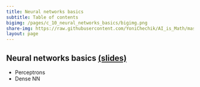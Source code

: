 ```yaml
---
title: Neural networks basics
subtitle: Table of contents
bigimg: /pages/c_10_neural_networks_basics/bigimg.png
share-img: https://raw.githubusercontent.com/YoniChechik/AI_is_Math/master/docs/pages/c_10_neural_networks_basics/bigimg.png
layout: page
---
```


## **Neural networks basics** [(slides)](/pages/c_10_neural_networks_basics/neural_networks_basics.pdf)

- Perceptrons
- Dense NN

